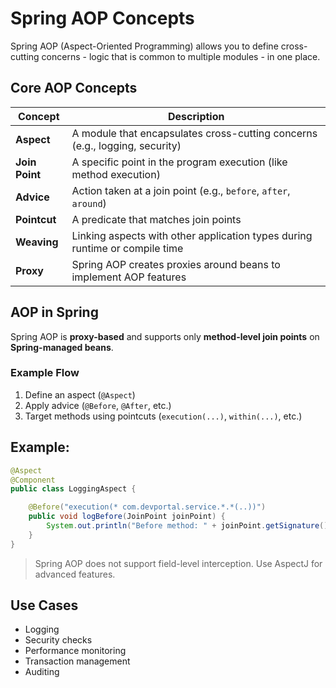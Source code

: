 # Spring AOP Concepts

Spring AOP (Aspect-Oriented Programming) allows you to define cross-cutting concerns - logic that is common to multiple modules - in one place.

## Core AOP Concepts

| Concept    | Description |
|------------|-------------|
| **Aspect** | A module that encapsulates cross-cutting concerns (e.g., logging, security) |
| **Join Point** | A specific point in the program execution (like method execution) |
| **Advice** | Action taken at a join point (e.g., `before`, `after`, `around`) |
| **Pointcut** | A predicate that matches join points |
| **Weaving** | Linking aspects with other application types during runtime or compile time |
| **Proxy** | Spring AOP creates proxies around beans to implement AOP features |

## AOP in Spring

Spring AOP is **proxy-based** and supports only **method-level join points** on **Spring-managed beans**.

### Example Flow

1. Define an aspect (`@Aspect`)
2. Apply advice (`@Before`, `@After`, etc.)
3. Target methods using pointcuts (`execution(...)`, `within(...)`, etc.)

## Example:

```java
@Aspect
@Component
public class LoggingAspect {

    @Before("execution(* com.devportal.service.*.*(..))")
    public void logBefore(JoinPoint joinPoint) {
        System.out.println("Before method: " + joinPoint.getSignature().getName());
    }
}
```

> Spring AOP does not support field-level interception. Use AspectJ for advanced features.

## Use Cases

- Logging
- Security checks
- Performance monitoring
- Transaction management
- Auditing